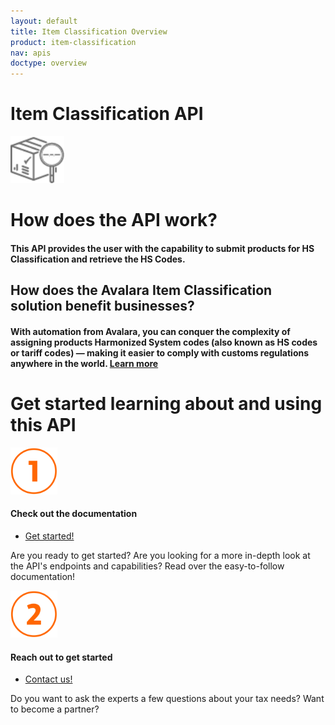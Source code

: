 ```yaml
---
layout: default
title: Item Classification Overview
product: item-classification
nav: apis
doctype: overview
---
```

<div class="row bg-map padding-bottom">
  <div class="col-md-8 col-md-offset-2 text-center ">
    <h1 class="h1p">Item Classification API</h1>
    <img src="/public/images/devdot/item-classification.png" height="75" style="filter: grayscale(100%);" alt="item-classification" />
  </div>
</div>
<div class="row border-top padding-top padding-bottom">
  <div class="col-md-8 col-md-offset-2 text-center">
    <h1 class="text-left">How does the API work?</h1>
    <h4 class="text-left">
      This API provides the user with the capability to submit products for HS Classification and retrieve the HS Codes.
    </h4>
    <h2 class="text-left">How does the Avalara Item Classification solution benefit businesses?</h2>
     <h4 class="text-left">With automation from Avalara, you can conquer the complexity of assigning products Harmonized System codes (also known as HS codes or tariff codes) — making it easier to comply with customs regulations anywhere in the world. <a href="https://www.avalara.com/us/en/products/global-commerce-offerings/item-classification.html" target="_blank">Learn more</a></h4>
  </div>
</div>
<div class="row border-top padding-top padding-bottom">
  <div class="col-md-8 col-md-offset-2 text-center" >
    <h1 class="h1p" class="padding-marginbottom">Get started learning about and using this API</h1>
    <div class="row">
        <!-- "1" -->
        <div class="col-md-6 card">
            <div class="col-md-7 col-md-offset-5">
                <img src="/public/images/devdot/DevDotSvgGAssets_One.svg" height="75" alt="1" />
            </div>
            <div class="col-md-7 col-md-offset-5 card card-border-top">
                <h4>Check out the documentation</h4>
            </div>
            <div class="col-md-7 col-md-offset-5 padding-top">
                <ul class="pipe">
                    <li><a target="_blank" href="/api-reference/item-classification/v2/">Get started!</a></li>
                </ul>
            </div>
            <div class="col-md-7 col-md-offset-5 padding-top">
                <p class="text-left">
                  Are you ready to get started? Are you looking for a more in-depth look at the API's endpoints and capabilities? Read over the easy-to-follow documentation! 
                </p>
            </div>
        </div>
        <!-- "2" -->
        <div class="col-md-6 card">
            <div class="col-md-7 col-md-offset-1 twoFix">
                <img src="/public/images/devdot/DevDotSvgGAssets_Two.svg" height="75" alt="2" />
            </div>
            <div class="col-md-7 col-md-offset-1 card card-border-top">
                <h4>Reach out to get started</h4>
            </div>
            <div class="col-md-7 col-md-offset-1 padding-top">
                <ul class="pipe">
                    <li><a href="https://www.avalara.com/us/en/get-started.html" target="_blank">Contact us!</a></li>
                </ul>
            </div>
            <div class="col-md-7 col-md-offset-1 padding-top">
                <p class="text-left">
                  Do you want to ask the experts a few questions about your tax needs? Want to become a partner? 
                </p>
            </div>
        </div>
    </div>
  </div>
</div>
